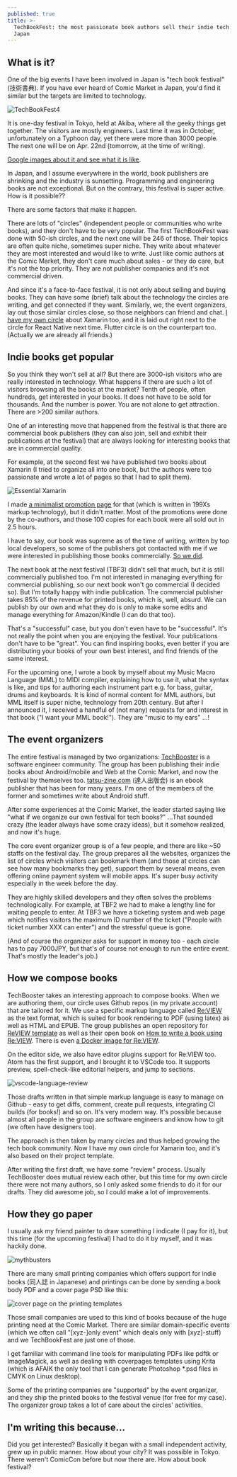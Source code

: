 ```yaml
---
published: true
title: >-
  TechBookFest: the most passionate book authors sell their indie tech books in
  Japan
---
```

## What is it?

One of the big events I have been involved in Japan is "tech book festival" (技術書典). If you have ever heard of Comic Market in Japan, you'd find it similar but the targets are limited to technology.

![TechBookFest4](https://techbookfest.org/assets/tbf04/images/top.jpg)

It is one-day festival in Tokyo, held at Akiba, where all the geeky things get together. The visitors are mostly engineers. Last time it was in October, unfortunately on a Typhoon day, yet there were more than 3000 people. The next one will be on Apr. 22nd (tomorrow, at the time of writing).

[Google images about it and see what it is like](https://www.google.com/search?tbm=isch&q=%E6%8A%80%E8%A1%93%E6%9B%B8%E5%85%B8&tbs=imgo:1).

In Japan, and I assume everywhere in the world, book publishers are shrinking and the industry is sunsetting. Programming and engineering books are not exceptional. But on the contrary, this festival is super active. How is it possible??

There are some factors that make it happen.

There are lots of "circles" (independent people or communities who write books), and they don't have to be very popular. The first TechBookFest was done with 50-ish circles, and the next one will be 246 of those. Their topics are often quite niche, sometimes super niche. They write about whatever they are most interested and would like to write. Just like comic authors at the Comic Market, they don't care much about sales - or they do care, but it's not the top priority. They are not publisher companies and it's not commercial driven.

And since it's a face-to-face festival, it is not only about selling and buying books. They can have some (brief) talk about the technology the circles are writing, and get connected if they want. Similarly, we, the event organizers, lay out those similar circles close, so those neighbors can friend and chat. [I have my own circle](https://atsushieno.github.io/xamaritans/) about Xamarin too, and it is laid out right next to the circle for React Native next time. Flutter circle is on the counterpart too. (Actually we are already all friends.)

## Indie books get popular

So you think they won't sell at all? But there are 3000-ish visitors who are really interested in technology. What happens if there are such a lot of visitors browsing all the books at the market? Tenth of people, often hundreds, get interested in your books. It does not have to be sold for thousands. And the number is power. You are not alone to get attraction. There are >200 similar authors.

One of an interesting move that happened from the festival is that there are commercial book publishers (they can also join, sell and exhibit their publications at the festival) that are always looking for interesting books that are in commercial quality.

For example, at the second fest we have published two books about Xamarin (I tried to organize all into one book, but the authors were too passionate and wrote a lot of pages so that I had to split them).

![Essential Xamarin](https://cdn-ak.f.st-hatena.com/images/fotolife/a/atsushieno/20170330/20170330191800.png)

I made [a minimalist promotion page](https://atsushieno.github.io/xamaritans/tbf2.html) for that (which is written in 199Xs markup technology), but it didn't matter. Most of the promotions were done by the co-authors, and those 100 copies for each book were all sold out in 2.5 hours.

I have to say, our book was supreme as of the time of writing, written by top local developers, so some of the publishers got contacted with me if we were interested in publishing those books commercially. [So we did](https://www.amazon.co.jp//dp/B07539YT44/).

The next book at the next festival (TBF3) didn't sell that much, but it is still commercially published too. I'm not interested in managing everything for commercial publishing, so our next book won't go commercial (I decided so). But I'm totally happy with indie publication. The commercial publisher takes 85% of the revenue for printed books, which is, well, absurd. We can publish by our own and what they do is only to make some edits and manage everything for Amazon/Kindle (I can do that too).

That's a "successful" case, but you don't even have to be "successful". It's not really the point when you are enjoying the festival. Your publications don't have to be "great". You can find inspiring books, even better if you are distributing your books of your own best interest, and find friends of the same interest.

For the upcoming one, I wrote a book by myself about my Music Macro Language (MML) to MIDI compiler, explaining how to use it, what the syntax is like, and tips for authoring each instrument part e.g. for bass, guitar, drums and keyboards. It is kind of normal content for MML authors, but MML itself is super niche, technology from 20th century. But after I announced it, I received a handful of (not many) requests for and interest in that book ("I want your MML book!"). They are "music to my ears" ...!

## The event organizers

The entire festival is managed by two organizations: [TechBooster](https://techbooster.org/) is a software engineer community. The group has been publishing their indie books about Android/mobile and Web at the Comic Market, and now the festival by themselves too. [tatsu-zine.com](https://tatsu-zine.com/) (達人出版会) is an ebook publisher that has been for many years. I'm one of the members of the former and sometimes write about Android stuff.

After some experiences at the Comic Market, the leader started saying like "what if we organize our own festival for tech books?" ...That sounded crazy (the leader always have some crazy ideas), but it somehow realized, and now it's huge.

The core event organizer group is of a few people, and there are like ~50 staffs on the festival day. The group prepares all the websites, organizes the list of circles which visitors can bookmark them (and those at circles can see how many bookmarks they get), support them by several means, even offering online payment system will mobile apps. It's super busy activity especially in the week before the day.

They are highly skilled developers and they often solves the problems technologically. For example, at TBF2 we had to make a lengthy line for waiting people to enter. At TBF3 we have a ticketing system and web page which notifies visitors the maximum ID number of the ticket ("People with ticket number XXX can enter") and the stressful queue is gone.

(And of course the organizer asks for support in money too - each circle has to pay 7000JPY, but that's of course not enough to run the entire event. That's mostly the leader's job.)

## How we compose books

TechBooster takes an interesting approach to compose books. When we are authoring them, our circle uses Github repos (in my private account) that are tailored for it. We use a specific markup language called [Re:VIEW](https://github.com/kmuto/review) as the text format, which is suited for book rendering to PDF (using latex) as well as HTML and EPUB. The group publishes an open repository for [ReVIEW template](https://github.com/TechBooster/ReVIEW-Template) as well as their open book on [How to write a book using Re:VIEW](https://github.com/TechBooster/C89-FirstStepReVIEW-v2). There is even [a Docker image for Re:VIEW](https://hub.docker.com/r/vvakame/review/).

On the editor side, we also have editor plugins support for Re:VIEW too. Atom has the first support, and I brought it to VSCode too. It supports preview, spell-check-like editorial helpers, and jump to sections.

![vscode-language-review](https://raw.githubusercontent.com/atsushieno/vscode-language-review/master/docs/images/sshot-preview.png)

Those drafts written in that simple markup language is easy to manage on Github - easy to get diffs, comment, create pull requests, integrating CI builds (for books!) and so on. It's very modern way. It's possible because almost all people in the group are software engineers and know how to git (we often have designers too).

The approach is then taken by many circles and thus helped growing the tech book community. Now I have my own circle for Xamarin too, and it's also based on their project template.

After writing the first draft, we have some "review" process. Usually TechBooster does mutual review each other, but this time for my own circle there were not many authors, so I only asked some friends to do it for our drafts. They did awesome job, so I could make a lot of improvements.

## How they go paper

I usually ask my friend painter to draw something I indicate (I pay for it), but this time (for the upcoming festival) I had to do it by myself, and it was hackily done. 

![mythbusters](https://cdn-ak.f.st-hatena.com/images/fotolife/a/atsushieno/20180419/20180419085023.png)

There are many small printing companies which offers support for indie books (同人誌 in Japanese) and printings can be done by sending a book body PDF and a cover page PSD like this:

![cover page on the printing templates](https://cdn-ak.f.st-hatena.com/images/fotolife/a/atsushieno/20180419/20180419082929.png)

Those small companies are used to this kind of books because of the huge printing need at the Comic Market. There are similar domain-specific events (which we often call "[xyz-]only event" which deals only with [xyz]-stuff) and we TechBookFest are just one of those.

I get familiar with command line tools for manipulating PDFs like pdftk or ImageMagick, as well as dealing with coverpages templates using Krita (which is AFAIK the only tool that I can generate Photoshop *.psd files in CMYK on Linux desktop).

Some of the printing companies are "supported" by the event organizer, and they ship the printed books to the festival venue (for free for my case). The organizer group takes a lot of care about the circles' activities.

## I'm writing this because...

Did you get interested? Basically it began with a small independent activity, grew up in public manner. How about your city? It was possible in Tokyo. There weren't ComicCon before but now there are. How about book festival?
